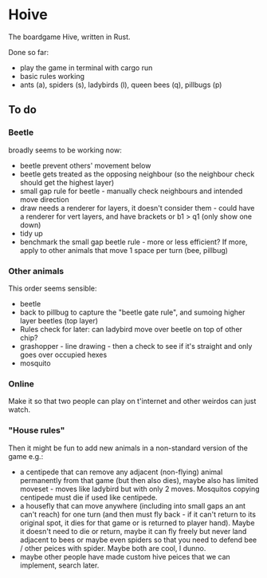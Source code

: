 # Hoive
The boardgame Hive, written in Rust.

Done so far:
* play the game in terminal with cargo run
* basic rules working
* ants (a), spiders (s), ladybirds (l), queen bees (q), pillbugs (p)

## To do

### Beetle

broadly seems to be working now:
* beetle prevent others' movement below
* beetle gets treated as the opposing neighbour (so the neighbour check should get the highest layer)
* small gap rule for beetle - manually check neighbours and intended move direction
* draw needs a renderer for layers, it doesn't consider them - could have a renderer for vert layers, and have brackets or b1 > q1 (only show one down)
* tidy up
* benchmark the small gap beetle rule - more or less efficient? If more, apply to other animals that move 1 space per turn (bee, pillbug)

### Other animals
This order seems sensible: 

* beetle
* back to pillbug to capture the "beetle gate rule", and sumoing higher layer beetles (top layer)
* Rules check for later: can ladybird move over beetle on top of other chip?
* grashopper - line drawing - then a check to see if it's straight and only goes over occupied hexes
* mosquito

### Online
Make it so that two people can play on t'internet and other weirdos can just watch.

### "House rules"
Then it might be fun to add new animals in a non-standard version of the game e.g.:

* a centipede that can remove any adjacent (non-flying) animal permanently from that game (but then also dies), maybe also has limited moveset - moves like ladybird but with only 2 moves. Mosquitos copying centipede must die if used like centipede.
* a housefly that can move anywhere (including into small gaps an ant can't reach) for one turn (and then must fly back - if it can't return to its original spot, it dies for that game or is returned to player hand). Maybe it doesn't need to die or return, maybe it can fly freely but never land adjacent to bees or maybe even spiders so that you need to defend bee / other peices with spider. Maybe both are cool, I dunno.
* maybe other people have made custom hive peices that we can implement, search later.

